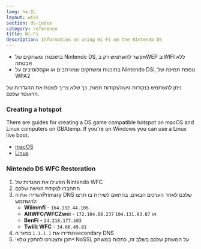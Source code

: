 ```yaml
---
lang: he-IL
layout: wiki
section: ds-index
category: reference
title: Wi-Fi
description: Information on using Wi-Fi on the Nintendo DS
---
```


- בתוכנות ומשחקים של Nintendo DS, אפשר להשתמש רק בWEP ובWIFI ללא אבטחה
- בתוכנות ומשחקים שמורחבים או אקסלוסיבים על Nintendo DSi, נוספת תמיכה של WPA2

ניתן להשתמש בנקודות גישה/נקודות חמות, כך שלא צריך לשנות את ההגדרות של הראוטר שלכם.

### Creating a hotspot
There are guides for creating a DS game compatible hotspot on macOS and Linux computers on GBAtemp. If you're on Windows you can use a Linux live boot.
- [macOS](https://gbatemp.net/threads/571658)
- [Linux](https://gbatemp.net/threads/543283)

### Nintendo DS WFC Restoration

1. הפעילו את ההגדות של Nintendo WFC
1. התחברו לנקודת הגישה שלכם
1. הגדירו את הPrimary DNS שלכם לאחד הערכים הבאים, בהתאם לשירות בו תרצו להשתמש:
   - **Wiimmfi** - `164.132.44.106`
   - **AltWFC/WFCZwei** - `172.104.88.237` או `104.131.93.87`
   - **BenFi** - `24.218.177.103`
   - **Twilit WFC** - `34.66.49.81`
1. הגדירו את `1.1.1.1` בתור הsecondary DNS
1. ייתכן ותצטרכו להתקין טלאי NoSSL על המשחק שלכם בשלב זה, כתלות במשחק
